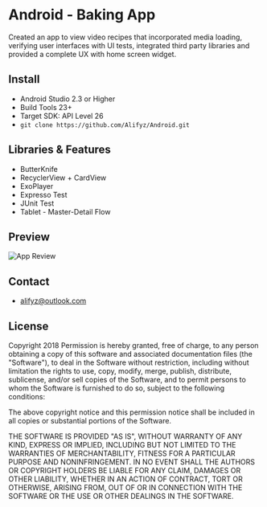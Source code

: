 # Android - Baking App

Created an app to view video recipes that incorporated media loading, verifying user interfaces with UI tests, integrated third party libraries and provided a complete UX with home screen widget.

## Install

* Android Studio 2.3 or Higher
* Build Tools 23+
* Target SDK: API Level 26
* ``` git clone https://github.com/Alifyz/Android.git ```

## Libraries & Features

* ButterKnife
* RecyclerView + CardView
* ExoPlayer
* Expresso Test
* JUnit Test
* Tablet - Master-Detail Flow

## Preview
![App Review](https://thumbs.gfycat.com/SharpGlaringChevrotain-size_restricted.gif)

## Contact

* alifyz@outlook.com

## License

Copyright 2018 
Permission is hereby granted, free of charge, to any person obtaining a copy of this software and associated documentation files (the "Software"), to deal in the Software without restriction, including without limitation the rights to use, copy, modify, merge, publish, distribute, sublicense, and/or sell copies of the Software, and to permit persons to whom the Software is furnished to do so, subject to the following conditions:

The above copyright notice and this permission notice shall be included in all copies or substantial portions of the Software.

THE SOFTWARE IS PROVIDED "AS IS", WITHOUT WARRANTY OF ANY KIND, EXPRESS OR IMPLIED, INCLUDING BUT NOT LIMITED TO THE WARRANTIES OF MERCHANTABILITY, FITNESS FOR A PARTICULAR PURPOSE AND NONINFRINGEMENT. IN NO EVENT SHALL THE AUTHORS OR COPYRIGHT HOLDERS BE LIABLE FOR ANY CLAIM, DAMAGES OR OTHER LIABILITY, WHETHER IN AN ACTION OF CONTRACT, TORT OR OTHERWISE, ARISING FROM, OUT OF OR IN CONNECTION WITH THE SOFTWARE OR THE USE OR OTHER DEALINGS IN THE SOFTWARE.
